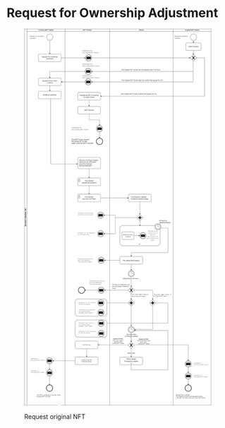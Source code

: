 # Request for Ownership Adjustment

<figure><img src="../../.gitbook/assets/Request Original NFT.png" alt=""><figcaption><p>Request original NFT</p></figcaption></figure>
